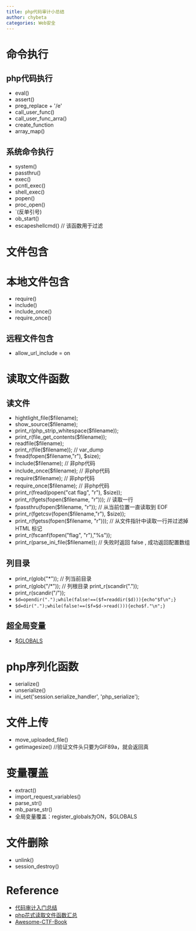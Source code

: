 ```yaml
---
title: php代码审计小总结
author: chybeta
categories: Web安全
---
```


<!-- more -->
# 命令执行
## php代码执行
+ eval()
+ assert()
+ preg_replace + '/e'
+ call_user_func()
+ call_user_func_arra()
+ create_function
+ array_map()

## 系统命令执行
+ system()
+ passthru()
+ exec()
+ pcntl_exec()
+ shell_exec()
+ popen()
+ proc_open()
+ `(反单引号)
+ ob_start()
+ escapeshellcmd() // 该函数用于过滤

# 文件包含
# 本地文件包含
+ require()
+ include()
+ include_once()
+ require_once()

## 远程文件包含
+ allow_url_include = on

# 读取文件函数

## 读文件

+ hightlight_file($filename);
+ show_source($filename);
+ print_r(php_strip_whitespace($filename));
+ print_r(file_get_contents($filename));
+ readfile($filename);
+ print_r(file($filename)); // var_dump
+ fread(fopen($filename,"r"), $size);
+ include($filename); // 非php代码
+ include_once($filename); // 非php代码
+ require($filename); // 非php代码
+ require_once($filename); // 非php代码
+ print_r(fread(popen("cat flag", "r"), $size));
+ print_r(fgets(fopen($filename, "r"))); // 读取一行
+ fpassthru(fopen($filename, "r")); // 从当前位置一直读取到 EOF
+ print_r(fgetcsv(fopen($filename,"r"), $size));
+ print_r(fgetss(fopen($filename, "r"))); // 从文件指针中读取一行并过滤掉 HTML 标记
+ print_r(fscanf(fopen("flag", "r"),"%s"));
+ print_r(parse_ini_file($filename)); // 失败时返回 false , 成功返回配置数组


## 列目录
+ print_r(glob("*")); // 列当前目录
+ print_r(glob("/*")); // 列根目录 print_r(scandir("."));
+ print_r(scandir("/"));
+ `$d=opendir(".");while(false!==($f=readdir($d))){echo"$f\n";}`
+ `$d=dir(".");while(false!==($f=$d->read())){echo$f."\n";}`


## 超全局变量
+ [$GLOBALS](http://php.net/manual/zh/language.variables.superglobals.php)

# php序列化函数
+ serialize()
+ unserialize()
+ ini_set('session.serialize_handler', 'php_serialize');

# 文件上传
+ move_uploaded_file()
+ getimagesize() //验证文件头只要为GIF89a，就会返回真

# 变量覆盖
+ extract()
+ import_request_variables()
+ parse_str()
+ mb_parse_str()
+ 全局变量覆盖：register_globals为ON，$GLOBALS


# 文件删除
+ unlink()
+ session_destroy()

# Reference
+ [代码审计入门总结](http://blog.neargle.com/SecNewsBak/drops/%E4%BB%A3%E7%A0%81%E5%AE%A1%E8%AE%A1%E5%85%A5%E9%97%A8%E6%80%BB%E7%BB%93.html)
+ [php花式读取文件函数汇总](http://www.jianshu.com/p/33bc37ef72cc)
+ [Awesome-CTF-Book](https://book.ph0en1x.com/web/phpdai-ma-shen-ji-xiao-zong-jie.html)
